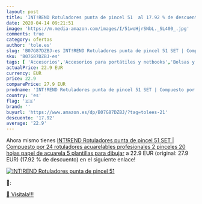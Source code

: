 ```yaml
---
layout: post
title: 'INT!REND Rotuladores punta de pincel 51  al 17.92 % de descuento'
date: 2020-04-14 09:21:51
image: 'https://m.media-amazon.com/images/I/51woHjrSNbL._SL400_.jpg'
comments: true
category: ofertas
author: 'tole.es'
slug: 'B07G87DZBJ-es INT!REND Rotuladores punta de pincel 51 SET | Compuesto...'
sku: 'B07G87DZBJ-es'
tags: [ 'Accesorios','Accesorios para portátiles y netbooks','Bolsas y fundas para portátiles y netbooks','Cámaras analógicas','Cámaras instantáneas analógicas','Electrónica','Fotografía y videocámaras','Herramientas de mano para jardinería','Informática','Jardinería','Jardín','Mochilas para portátiles y netbooks','Tabletas gráficas','Teclados, ratones y periféricos de entrada','Tijeras de podar para jardinería','rotuladores', ]
actualPrice: 22.9 EUR
currency: EUR
price: 22.9
comparePrice: 27.9 EUR
prodname: 'INT!REND Rotuladores punta de pincel 51 SET | Compuesto por 24 rotuladores acuarelables profesionales  2 pinceles  20 hojas papel de acuarela  5 plantillas para dibujar'
country: 'es'
flag: '🇪🇸'
brand: ''
buyurl: 'https://www.amazon.es/dp/B07G87DZBJ/?tag=tolees-21'
descuento: '17.92'
average: '22.9'
---
```


Ahora mismo tienes [INT!REND Rotuladores punta de pincel 51 SET | Compuesto por 24 rotuladores acuarelables profesionales  2 pinceles  20 hojas papel de acuarela  5 plantillas para dibujar](https://www.amazon.es/dp/B07G87DZBJ/?tag=tolees-21) a 22.9 EUR (original: 27.9 EUR) (17.92 %  de descuento) en el siguiente enlace!

[![INT!REND Rotuladores punta de pincel 51 ](https://m.media-amazon.com/images/I/51woHjrSNbL._SL400_.jpg)](https://www.amazon.es/dp/B07G87DZBJ/?tag=tolees-21)

🔎:


[🛒 Visítala!!!](https://www.amazon.es/dp/B07G87DZBJ/?tag=tolees-21)
